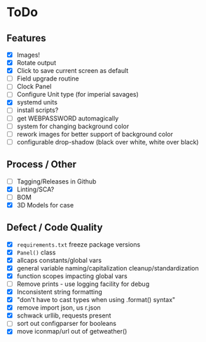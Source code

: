 # ToDo
## Features
- [x] Images!
- [x] Rotate output
- [x] Click to save current screen as default
- [ ] Field upgrade routine
- [ ] Clock Panel
- [ ] Configure Unit type (for imperial savages)
- [x] systemd units
- [ ] install scripts?
- [ ] get WEBPASSWORD automagically
- [ ] system for changing background color
- [ ] rework images for better support of background color
- [ ] configurable drop-shadow (black over white, white over black)

## Process / Other
- [ ] Tagging/Releases in Github
- [x] Linting/SCA?
- [ ] BOM
- [x] 3D Models for case

## Defect / Code Quality
- [x] `requirements.txt` freeze package versions
- [x] `Panel()` class
- [x] allcaps constants/global vars
- [x] general variable naming/capitalization cleanup/standardization
- [x] function scopes impacting global vars
- [ ] Remove prints - use logging facility for debug
- [x] Inconsistent string formatting
- [x] "don't have to cast types when using .format() syntax"
- [x] remove import json, us r.json
- [x] schwack urllib, requests present
- [ ] sort out configparser for booleans
- [x] move iconmap/url out of getweather()